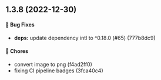 ## 1.3.8 (2022-12-30)

#### 🐞 Bug Fixes

* **deps:** update dependency intl to ^0.18.0 (#65) (777b8dc9)

#### 🚧 Chores

* convert image to png (f4ad2ff0)
* fixing CI pipeline badges (3fca40c4)

